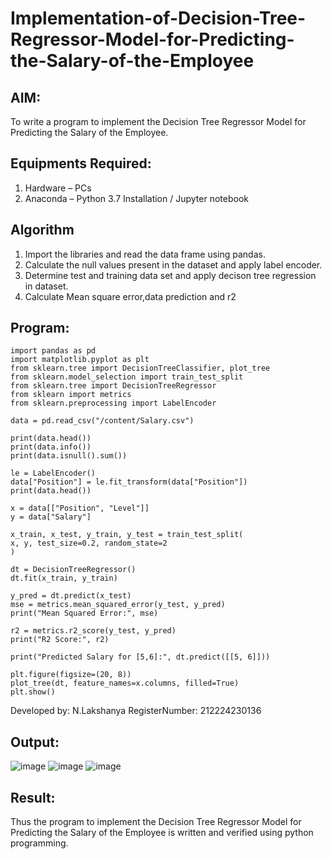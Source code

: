 # Implementation-of-Decision-Tree-Regressor-Model-for-Predicting-the-Salary-of-the-Employee

## AIM:
To write a program to implement the Decision Tree Regressor Model for Predicting the Salary of the Employee.

## Equipments Required:
1. Hardware – PCs
2. Anaconda – Python 3.7 Installation / Jupyter notebook

## Algorithm
1. Import the libraries and read the data frame using pandas.
2. Calculate the null values present in the dataset and apply label encoder. 
3. Determine test and training data set and apply decison tree regression in dataset.
4. Calculate Mean square error,data prediction and r2

## Program:
```
import pandas as pd
import matplotlib.pyplot as plt
from sklearn.tree import DecisionTreeClassifier, plot_tree
from sklearn.model_selection import train_test_split
from sklearn.tree import DecisionTreeRegressor
from sklearn import metrics
from sklearn.preprocessing import LabelEncoder
```
```
data = pd.read_csv("/content/Salary.csv")
```
```
print(data.head())
print(data.info())
print(data.isnull().sum())
```
```
le = LabelEncoder()
data["Position"] = le.fit_transform(data["Position"])
print(data.head())
```
```
x = data[["Position", "Level"]]
y = data["Salary"]
```
```
x_train, x_test, y_train, y_test = train_test_split(
x, y, test_size=0.2, random_state=2
)
```
```
dt = DecisionTreeRegressor()
dt.fit(x_train, y_train)
```
```
y_pred = dt.predict(x_test)
mse = metrics.mean_squared_error(y_test, y_pred)
print("Mean Squared Error:", mse)
```
```
r2 = metrics.r2_score(y_test, y_pred)
print("R2 Score:", r2)
```
```
print("Predicted Salary for [5,6]:", dt.predict([[5, 6]]))
```
```
plt.figure(figsize=(20, 8))
plot_tree(dt, feature_names=x.columns, filled=True)
plt.show()
```
Developed by: N.Lakshanya
RegisterNumber: 212224230136

## Output:

![image](https://github.com/user-attachments/assets/7d19542b-77e1-49dd-97fb-7a53c026d901)
![image](https://github.com/user-attachments/assets/ae45f9bb-2621-41fa-98de-94fd9c8e64d7)
![image](https://github.com/user-attachments/assets/478cc635-76d9-4852-8c27-2eaa483f890a)



## Result:
Thus the program to implement the Decision Tree Regressor Model for Predicting the Salary of the Employee is written and verified using python programming.
